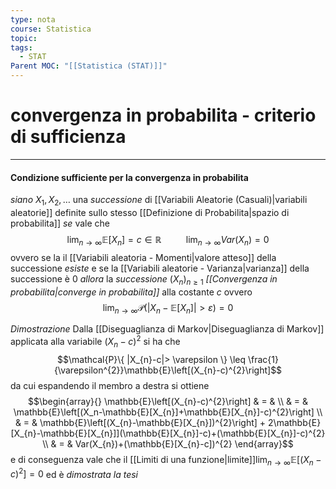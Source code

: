 ```yaml
---
type: nota
course: Statistica
topic: 
tags:
  - STAT
Parent MOC: "[[Statistica (STAT)]]"
---
```

# convergenza in probabilita - criterio di sufficienza
---

#### Condizione sufficiente per la convergenza in probabilita
_siano_  $X_{1},X_{2},\dots$ una _successione_ di [[Variabili Aleatorie (Casuali)|variabili aleatorie]] definite sullo stesso [[Definizione di Probabilita|spazio di probabilita]] 
_se_  vale che$$\lim_{ n \to \infty }\mathbb{E}[X_{n}]=c \in  \mathbb{R} \ \ \ \ \ \ \ \ \ \ \lim_{ n \to \infty }Var(X_{n})=0  $$ ovvero se la il [[Variabili aleatoria - Momenti|valore atteso]] della successione _esiste_ e se la [[Variabili aleatorie - Varianza|varianza]] della successione è $0$ 
_allora_  la _successione_ $(X_{n})_{n \geq 1}$ _[[Convergenza in probabilita|converge in probabilita]]_ alla costante $c$ ovvero $$\lim_{ n \to \infty }\mathcal{P}(|X_{n}-\mathbb{E}[X_{n}]|>\varepsilon)=0 $$

_Dimostrazione_
	 Dalla [[Diseguaglianza di Markov|Diseguaglianza di Markov]] applicata alla variabile $(X_{n}-c)^{2}$ si ha che $$\mathcal{P}\{ |X_{n}-c|> \varepsilon \} \leq \frac{1}{\varepsilon^{2}}\mathbb{E}\left[(X_{n}-c)^{2}\right]$$ da cui espandendo il membro a destra si ottiene $$\begin{array}{}
	 \mathbb{E}\left[(X_{n}-c)^{2}\right]  & = &     \\ & = & 
\mathbb{E}\left[(X_n-\mathbb{E}[X_{n}]+\mathbb{E}[X_{n}]-c)^{2}\right]   \\  & = & 
\mathbb{E}\left[(X_{n}-\mathbb{E}[X_{n}])^{2}\right] +  2\mathbb{E}[X_{n}-\mathbb{E}[X_{n}]](\mathbb{E}[X_{n}]-c)+(\mathbb{E}[X_{n}]-c)^{2}  \\ & = & 
Var(X_{n})+(\mathbb{E}[X_{n}-c])^{2}
\end{array}$$ e di conseguenza vale che il [[Limiti di una funzione|limite]]$\lim_{ n \to \infty } \mathbb{E}\left[(X_{n}-c)^{2}\right]=0$ ed è _dimostrata la tesi_
